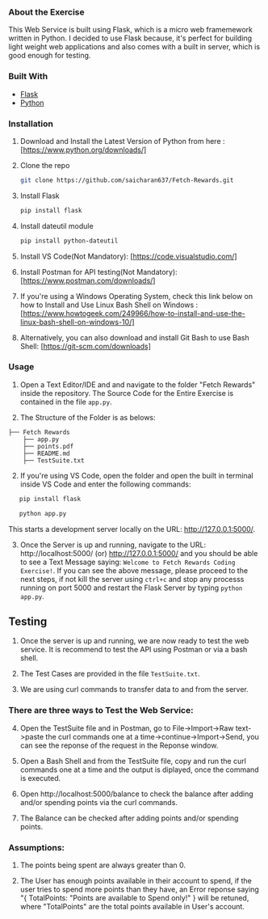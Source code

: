 ### About the Exercise

This Web Service is built using Flask, which is a micro web framemework written in Python. I decided to use Flask because, it's perfect for building light weight web applications and also comes with a built in server, which is good enough for testing.

### Built With

* [Flask](https://flask.palletsprojects.com/en/2.0.x/)
* [Python](https://www.python.org/)


### Installation

1. Download and Install the Latest Version of Python from here : [https://www.python.org/downloads/]

2. Clone the repo
   ```sh
   git clone https://github.com/saicharan637/Fetch-Rewards.git
   ```
3. Install Flask
   ```sh
   pip install flask
   ```
4. Install dateutil module
   ```sh
   pip install python-dateutil 
   ```
5. Install VS Code(Not Mandatory): [https://code.visualstudio.com/]

6. Install Postman for API testing(Not Mandatory): [https://www.postman.com/downloads/]

7. If you're using a Windows Operating System, check this link below on how to Install and Use Linux Bash Shell on Windows :
[https://www.howtogeek.com/249966/how-to-install-and-use-the-linux-bash-shell-on-windows-10/]

8. Alternatively, you can also download and install Git Bash to use Bash Shell:
[https://git-scm.com/downloads]


### Usage

1. Open a Text Editor/IDE and and navigate to the folder "Fetch Rewards" inside the repository. The Source Code for the Entire Exercise is contained in the file ``app.py``.

2. The Structure of the Folder is as belows:
```
├── Fetch Rewards                   
    ├── app.py                   
    ├── points.pdf
    ├── README.md
    ├── TestSuite.txt
```
2. If you're using VS Code, open the folder and open the built in terminal inside VS Code and enter the following commands:
```sh
   pip install flask
   ```
```sh
   python app.py
   ```
This starts a development server locally on the URL:
http://127.0.0.1:5000/.

3. Once the Server is up and running, navigate to the URL:
http://localhost:5000/ (or) http://127.0.0.1:5000/ and you should be able to see a Text Message saying: ```Welcome to Fetch Rewards Coding Exercise!```.
If you can see the above message, please proceed to the next steps, if not kill the server using ```ctrl+c``` and stop any processs running on port 5000 and restart the Flask Server by typing ```python app.py```.


## Testing

1. Once the server is up and running, we are now ready to test the web service. It is recommend to test the API using Postman or via a bash shell.

2. The Test Cases are provided in the file ```TestSuite.txt```.

3. We are using curl commands to transfer data to and from the server.

### There are three ways to Test the Web Service:

4. Open the TestSuite file and in Postman, go to File->Import->Raw text->paste the curl commands one at a time->continue->Import->Send, you can see the reponse of the request in the Reponse window.

5. Open a Bash Shell and from the TestSuite file, copy and run the curl commands one at a time and the output is diplayed, once the command is executed.

6. Open http://localhost:5000/balance to check the balance after adding and/or spending points via the curl commands.

7. The Balance can be checked after adding points and/or spending points.

### Assumptions:

1.  The points being spent are always greater than 0.

2.  The User has enough points available in their account to spend, if the user tries to spend more points than they have, an Error reponse saying "{ TotalPoints: "Points are available to Spend only!" } will be retuned, where "TotalPoints" are the total points available in User's account.
